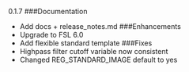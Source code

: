 0.1.7
###Documentation
- Add docs + release_notes.md
###Enhancements
- Upgrade to FSL 6.0
- Add flexible standard template
###Fixes
- Highpass filter cutoff variable now consistent
- Changed REG_STANDARD_IMAGE default to yes